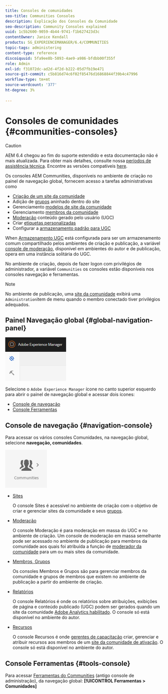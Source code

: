 ```yaml
---
title: Consoles de comunidades
seo-title: Communities Consoles
description: Explicação dos Consoles da Comunidade
seo-description: Community Consoles explained
uuid: 1c5b2600-9059-4b44-9741-f1b627423d3c
contentOwner: Janice Kendall
products: SG_EXPERIENCEMANAGER/6.4/COMMUNITIES
topic-tags: administering
content-type: reference
discoiquuid: 5fa9ee8b-5893-4ae9-a986-bfdbb00f355f
role: Admin
exl-id: f31072dc-ad2d-4f2d-b222-05d7fb19e471
source-git-commit: c5b816d74c6f02f85476d16868844f39b4c47996
workflow-type: tm+mt
source-wordcount: '377'
ht-degree: 3%

---
```


# Consoles de comunidades {#communities-consoles}

>[!CAUTION]
>
>AEM 6.4 chegou ao fim do suporte estendido e esta documentação não é mais atualizada. Para obter mais detalhes, consulte nossa [períodos de assistência técnica](https://helpx.adobe.com/br/support/programs/eol-matrix.html). Encontre as versões compatíveis [here](https://experienceleague.adobe.com/docs/).

Os consoles AEM Communities, disponíveis no ambiente de criação no painel de navegação global, fornecem acesso a tarefas administrativas como

* [Criação de um site da comunidade](sites-console.md)
* Adição de [grupos](groups.md) aninhado dentro do site
* Gerenciamento [modelos de site da comunidade](sites.md)
* Gerenciamento [membros da comunidade](members.md)
* [Moderação](moderate-ugc.md) conteúdo gerado pelo usuário (UGC)
* Criar [etiquetas personalizadas](badges.md)
* Configurar a [armazenamento padrão para UGC](srp-config.md)

When [Armazenamento UGC](working-with-srp.md) está configurada para ser um armazenamento comum compartilhado pelos ambientes de criação e publicação, a variável [console de moderação](moderation.md), disponível em ambientes do autor e de publicação, opera em uma instância solitária do UGC.

No ambiente de criação, depois de fazer logon com privilégios de administrador, a variável `Communities` os consoles estão disponíveis nos consoles navegação e ferramentas.

>[!NOTE]
>
>No ambiente de publicação, uma [site da comunidade](sites-console.md) exibirá uma `Administration`item de menu quando o membro conectado tiver privilégios adequados.

## Painel Navegação global {#global-navigation-panel}

![chlimage_1-91](assets/chlimage_1-91.png)

Selecione o `Adobe Experience Manager` ícone no canto superior esquerdo para abrir o painel de navegação global e acessar dois ícones:

* [Console de navegação](#navigation-console)
* [Console Ferramentas](tools.md)

## Console de navegação {#navigation-console}

Para acessar os vários consoles Comunidades, na navegação global, selecione **navegação, comunidades**.

![chlimage_1-92](assets/chlimage_1-92.png)

* [Sites](sites-console.md)

   O console Sites é acessível no ambiente de criação com o objetivo de criar e gerenciar sites da comunidade e seus [grupos](groups.md).

* [Moderação](moderation.md)

   O console Moderação é para moderação em massa do UGC e no ambiente de criação. Um console de moderação em massa semelhante pode ser acessado no ambiente de publicação para membros da comunidade aos quais foi atribuída a função de [moderador da comunidade](users.md#publishenvironmentusersandgroups) para um ou mais sites da comunidade.

* [Membros, Grupos](members.md)

   Os consoles Membros e Grupos são para gerenciar membros da comunidade e grupos de membros que existem no ambiente de publicação a partir do ambiente de criação.

* [Relatórios](reports.md)

   O console Relatórios é onde os relatórios sobre atribuições, exibições de página e conteúdo publicado (UGC) podem ser gerados quando um site da comunidade [Adobe Analytics habilitado](sites-console.md#analytics). O console só está disponível no ambiente do autor.

* [Recursos](resources.md)

   O console Recursos é onde [gerentes de capacitação](enablement.md#communitymanagers) criar, gerenciar e atribuir recursos aos membros de um [site da comunidade de ativação](overview.md#enablement-community). O console só está disponível no ambiente do autor.

## Console Ferramentas {#tools-console}

Para acessar [Ferramentas do Communities](tools.md) (antigo console de administração), da navegação global: **[!UICONTROL Ferramentas > Comunidades]**
